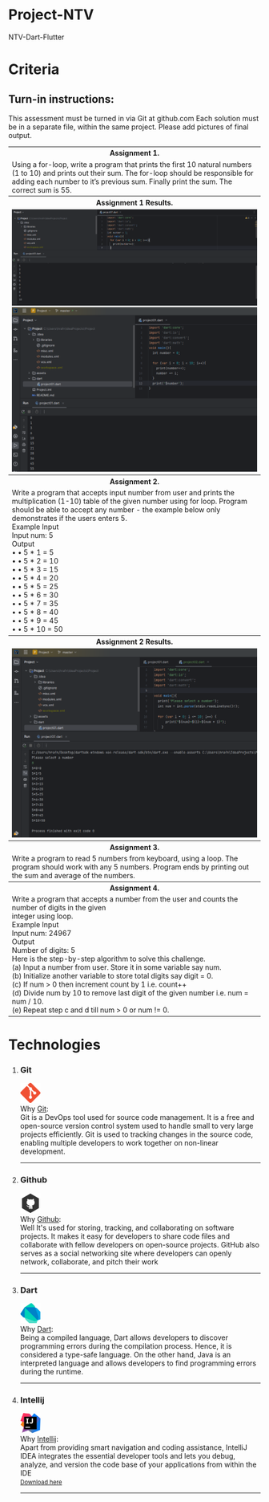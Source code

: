 # Project-NTV
NTV-Dart-Flutter
<h1>Criteria</h1>
<h2>Turn-in instructions:</h2>
<p>
    This assessment must be turned in via Git at github.com
    Each solution must be in a separate file, within the same project.
    Please add pictures of final output.
</p>
<table>
  <tr>
    <th>Assignment 1.</th>
  </tr>
  <tr>
    <td>Using a for-loop, write a program that prints the first 10 natural numbers (1 to 10) and prints out their
    sum. The for-loop should be responsible for adding each number to it’s previous sum. Finally print the
    sum. The correct sum is 55.</td>
  </tr>
  <tr>
    <th>Assignment 1 Results.</th>
  </tr>
    <tr>
      <td>
        <img src="assets/image/assignment1.png"><br>
        <img src="assets/image/assignment1.1.png"><br>
      </td>
  </tr>
  <tr>
    <th>Assignment 2.</th>
  </tr>
  <tr>
    <td>Write a program that accepts input number from user and prints the multiplication (1-10) table of the
    given number using for loop. Program should be able to accept any number - the example below only
    demonstrates if the users enters 5.<br>
    Example Input<br>
    Input num: 5<br>
    Output<br>
    • • 5 * 1 = 5<br>
    • • 5 * 2 = 10<br>
    • • 5 * 3 = 15<br>
    • • 5 * 4 = 20<br>
    • • 5 * 5 = 25<br>
    • • 5 * 6 = 30<br>
    • • 5 * 7 = 35<br>
    • • 5 * 8 = 40<br>
    • • 5 * 9 = 45<br>
    • • 5 * 10 = 50<br>
    </td>
  </tr>
  <tr>
      <th>Assignment 2 Results.</th>
  </tr>
  <tr>
      <td>
        <img src="assets/image/assignment2.png"><br>
      </td>
  </tr>
    <tr>
    <th>Assignment 3.</th>
  </tr>
    <tr>
    <td>Write a program to read 5 numbers from keyboard, using a loop. The program should work with any 5
    numbers. Program ends by printing out the sum and average of the numbers.</td>
  </tr>
    <tr>
    <th>Assignment 4.</th>
  </tr>
    <tr>
    <td>Write a program that accepts a number from the user and counts the number of digits in the given<br>
    integer using loop.<br>
    Example Input<br>
    Input num: 24967<br>
    Output<br>
    Number of digits: 5<br>
    Here is the step-by-step algorithm to solve this challenge.<br>
    (a) Input a number from user. Store it in some variable say num.<br>
    (b) Initialize another variable to store total digits say digit = 0.<br>
    (c) If num > 0 then increment count by 1 i.e. count++<br>
    (d) Divide num by 10 to remove last digit of the given number i.e. num = num / 10.<br>
    (e) Repeat step c and d till num > 0 or num != 0.<br>
    </td>
  </tr>
</table>
<h1>Technologies</h1>
<ol>
    <li>
        <h3>Git</h3><p>
        <img src="assets/image/icons/git.png" width="40px" height="40x"><br>
        Why <a href="https://git-scm.com/" target="_blank">Git</a>:<br>
        Git is a DevOps tool used for source code management. It is a free and open-source version control system used to handle small to very large projects efficiently. Git is used to tracking changes in the source code, enabling multiple developers to work together on non-linear development.
        </p><hr>
    </li>
    <li>
        <h3>Github</h3><p>
        <img src="assets/image/icons/github.png" width="40px" height="40x"><br>
        Why <a href="https://github.com/" target="_blank">Github</a>:<br>
        Well It's used for storing, tracking, and collaborating on software projects. It makes it easy for developers to share code files and collaborate with fellow developers on open-source projects. GitHub also serves as a social networking site where developers can openly network, collaborate, and pitch their work 
        </p><hr>
    </li>
    <li>
        <h3>Dart</h3><p>
        <img src="assets/image/icons/dart2.png" width="40" height="40"><br>
        Why <a href="https://dart.dev/" target="_blank">Dart</a>:<br>
        Being a compiled language, Dart allows developers to discover programming errors during the compilation process. 
        Hence, it is considered a type-safe language. 
        On the other hand, 
        Java is an interpreted language and allows developers to find programming errors during the runtime.
        </p><hr>
    </li>
    <li>
        <h3>Intellij</h3><p>
        <img src="assets/image/icons/intellij.png" width="40px" height="40x"><br>
        Why <a href="https://www.jetbrains.com/idea/" target="_blank">Intellij</a>:<br>
        Apart from providing smart navigation and coding assistance, 
        IntelliJ IDEA integrates the essential developer tools and lets you debug, analyze, 
        and version the code base of your applications from within the IDE<br>
        <small><a href="https://www.jetbrains.com/idea/download/?section=windows" target="_blank">Download here</a></small>
        </p><hr>
    </li>
</ol>